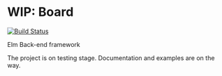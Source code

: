 # WIP: Board
[![Build Status](https://travis-ci.org/AIRTucha/board.svg?branch=master)](https://travis-ci.org/AIRTucha/board)

Elm Back-end framework

The project is on testing stage. Documentation and examples are on the way.
